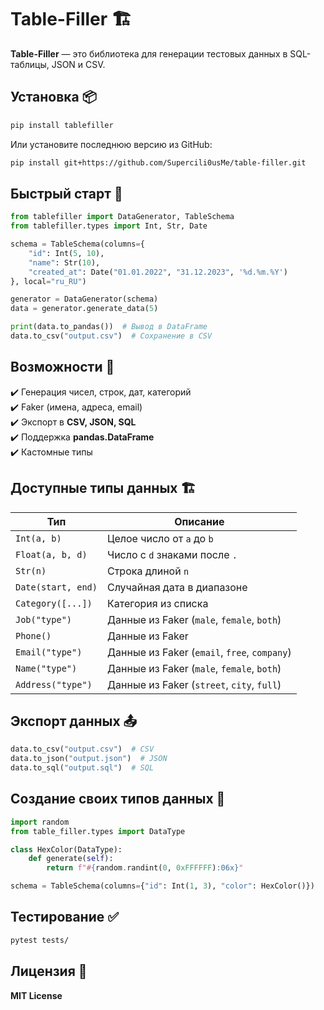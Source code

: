 # Table-Filler 🏗️  

**Table-Filler** — это библиотека для генерации тестовых данных в SQL-таблицы, JSON и CSV. 

## Установка 📦  
```sh
pip install tablefiller
```
Или установите последнюю версию из GitHub:
```sh
pip install git+https://github.com/Supercili0usMe/table-filler.git
```

## Быстрый старт 🚀  
```python
from tablefiller import DataGenerator, TableSchema
from tablefiller.types import Int, Str, Date

schema = TableSchema(columns={
    "id": Int(5, 10),
    "name": Str(10),
    "created_at": Date("01.01.2022", "31.12.2023", '%d.%m.%Y')
}, local="ru_RU")

generator = DataGenerator(schema)
data = generator.generate_data(5)

print(data.to_pandas())  # Вывод в DataFrame
data.to_csv("output.csv")  # Сохранение в CSV
```

## Возможности 🎯  
✔️ Генерация чисел, строк, дат, категорий  
✔️ Faker (имена, адреса, email)  
✔️ Экспорт в **CSV, JSON, SQL**  
✔️ Поддержка **pandas.DataFrame**  
✔️ Кастомные типы  

## Доступные типы данных 🏗️  
| Тип                | Описание                                     |
| ------------------ | -------------------------------------------- |
| `Int(a, b)`        | Целое число от `a` до `b`                    |
| `Float(a, b, d)`   | Число с `d` знаками после `.`                |
| `Str(n)`           | Строка длиной `n`                            |
| `Date(start, end)` | Случайная дата в диапазоне                   |
| `Category([...])`  | Категория из списка                          |
| `Job("type")`      | Данные из Faker (`male`, `female`, `both`)   |
| `Phone()`          | Данные из Faker                              |
| `Email("type")`    | Данные из Faker (`email`, `free`, `company`) |
| `Name("type")`     | Данные из Faker (`male`, `female`, `both`)   |
| `Address("type")`  | Данные из Faker (`street`, `city`, `full`)   |

## Экспорт данных 📤  
```python
data.to_csv("output.csv")  # CSV
data.to_json("output.json")  # JSON
data.to_sql("output.sql")  # SQL
```

## Создание своих типов данных 🔧  
```python
import random
from table_filler.types import DataType

class HexColor(DataType):
    def generate(self):
        return f"#{random.randint(0, 0xFFFFFF):06x}"

schema = TableSchema(columns={"id": Int(1, 3), "color": HexColor()})
```

## Тестирование ✅  
```sh
pytest tests/
```

## Лицензия 📜  
**MIT License**

